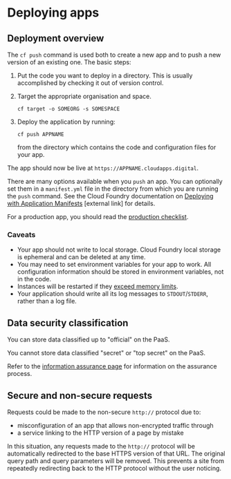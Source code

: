 # Deploying apps

## Deployment overview

The `cf push` command is used both to create a new app and to push a new version of an existing one. The basic steps:

1. Put the code you want to deploy in a directory. This is usually accomplished by checking it out of version control.

1. Target the appropriate organisation and space.

    ```
    cf target -o SOMEORG -s SOMESPACE
    ```

1. Deploy the application by running:

    ```
    cf push APPNAME
    ```

    from the directory which contains the code and configuration files for your app.

The app should now be live at `https://APPNAME.cloudapps.digital`.

There are many options available when you ``push`` an app. You can optionally set them in a ``manifest.yml`` file in the directory from which you are running the ``push`` command. See the Cloud Foundry documentation on [Deploying with Application Manifests](http://docs.cloudfoundry.org/devguide/deploy-apps/manifest.html) [external link] for details.

For a production app, you should read the [production checklist](/#production-checklist).

### Caveats
* Your app should not write to local storage. Cloud Foundry local storage is ephemeral and can be deleted at any time.
* You may need to set environment variables for your app to work. All configuration information should be stored in environment variables, not in the code.
* Instances will be restarted if they [exceed memory limits](/#quotas).
* Your application should write all its log messages to `STDOUT`/`STDERR`, rather than a log file.

## Data security classification

You can store data classified up to "official" on the PaaS.

You cannot store data classified "secret" or "top secret" on the PaaS.

Refer to the [information assurance page](https://www.cloud.service.gov.uk/ia) for information on the assurance process.

## Secure and non-secure requests

Requests could be made to the non-secure `http://` protocol due to:

 * misconfiguration of an app that allows non-encrypted traffic through
 * a service linking to the HTTP version of a page by mistake

In this situation, any requests made to the `http://` protocol will be
automatically redirected to the base HTTPS version of that URL. The original
query path and query parameters will be removed. This prevents a site from
repeatedly redirecting back to the HTTP protocol without the user noticing.
